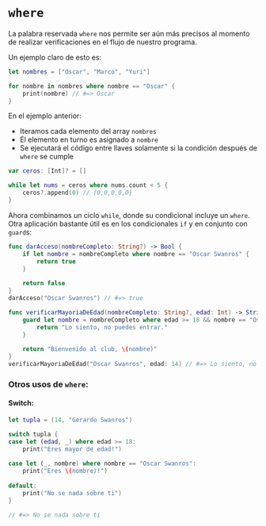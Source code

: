 # `where`

La palabra reservada `where` nos permite ser aún más precisos al momento de realizar verificaciones en el flujo de nuestro programa.

Un ejemplo claro de esto es:

```swift
let nombres = ["Oscar", "Marco", "Yuri"]

for nombre in nombres where nombre == "Oscar" {
    print(nombre) // #=> Oscar
}
```

En el ejemplo anterior: 

* Iteramos cada elemento del array `nombres`
* El elemento en turno es asignado a `nombre`
* Se ejecutará el código entre llaves solamente si la condición después de `where` se cumple

```swift
var ceros: [Int]? = []  

while let nums = ceros where nums.count < 5 {  
    ceros?.append(0) // [0,0,0,0,0]
}
```

Ahora combinamos un ciclo `while`, donde su condicional incluye un `where`. Otra aplicación bastante útil es en los condicionales `if` y en conjunto con `guard`s:

```swift
func darAcceso(nombreCompleto: String?) -> Bool {
    if let nombre = nombreCompleto where nombre == "Oscar Swanros" {
        return true
    }
    
    return false
}
darAcceso("Oscar Swanros") // #=> true

func verificarMayoriaDeEdad(nombreCompleto: String?, edad: Int) -> String {
    guard let nombre = nombreCompleto where edad >= 18 && nombre == "Oscar Swanros" else {
        return "Lo siento, no puedes entrar."
    }
    
    return "Bienvenido al club, \(nombre)"
}
verificarMayoriaDeEdad("Oscar Swanros", edad: 14) // #=> Lo siento, no puedes entrar
```

### Otros usos de `where`:

#### Switch:

```swift
let tupla = (14, "Gerardo Swanros")

switch tupla {
case let (edad, _) where edad >= 18:
    print("Eres mayor de edad!")
    
case let (_, nombre) where nombre == "Oscar Swanros":
    print("Eres \(nombre)!")
    
default:
    print("No se nada sobre ti")
}

// #=> No se nada sobre ti
```

